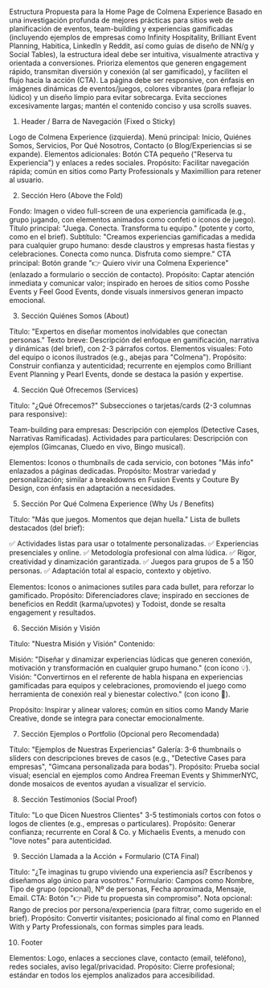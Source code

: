 Estructura Propuesta para la Home Page de Colmena Experience
Basado en una investigación profunda de mejores prácticas para sitios web de planificación de eventos, team-building y experiencias gamificadas (incluyendo ejemplos de empresas como Infinity Hospitality, Brilliant Event Planning, Habitica, LinkedIn y Reddit, así como guías de diseño de NN/g y Social Tables), la estructura ideal debe ser intuitiva, visualmente atractiva y orientada a conversiones. Prioriza elementos que generen engagement rápido, transmitan diversión y conexión (al ser gamificado), y faciliten el flujo hacia la acción (CTA).
La página debe ser responsive, con énfasis en imágenes dinámicas de eventos/juegos, colores vibrantes (para reflejar lo lúdico) y un diseño limpio para evitar sobrecarga. Evita secciones excesivamente largas; mantén el contenido conciso y usa scrolls suaves.
1. Header / Barra de Navegación (Fixed o Sticky)

Logo de Colmena Experience (izquierda).
Menú principal: Inicio, Quiénes Somos, Servicios, Por Qué Nosotros, Contacto (o Blog/Experiencias si se expande).
Elementos adicionales: Botón CTA pequeño ("Reserva tu Experiencia") y enlaces a redes sociales.
Propósito: Facilitar navegación rápida; común en sitios como Party Professionals y Maximillion para retener al usuario.

2. Sección Hero (Above the Fold)

Fondo: Imagen o video full-screen de una experiencia gamificada (e.g., grupo jugando, con elementos animados como confeti o iconos de juego).
Título principal: "Juega. Conecta. Transforma tu equipo." (potente y corto, como en el brief).
Subtítulo: "Creamos experiencias gamificadas a medida para cualquier grupo humano: desde claustros y empresas hasta fiestas y celebraciones. Conecta como nunca. Disfruta como siempre."
CTA principal: Botón grande "👉 Quiero vivir una Colmena Experience" (enlazado a formulario o sección de contacto).
Propósito: Captar atención inmediata y comunicar valor; inspirado en heroes de sitios como Posshe Events y Feel Good Events, donde visuals inmersivos generan impacto emocional.

3. Sección Quiénes Somos (About)

Título: "Expertos en diseñar momentos inolvidables que conectan personas."
Texto breve: Descripción del enfoque en gamificación, narrativa y dinámicas (del brief), con 2-3 párrafos cortos.
Elementos visuales: Foto del equipo o iconos ilustrados (e.g., abejas para "Colmena").
Propósito: Construir confianza y autenticidad; recurrente en ejemplos como Brilliant Event Planning y Pearl Events, donde se destaca la pasión y expertise.

4. Sección Qué Ofrecemos (Services)

Título: "¿Qué Ofrecemos?"
Subsecciones o tarjetas/cards (2-3 columnas para responsive):

Team-building para empresas: Descripción con ejemplos (Detective Cases, Narrativas Ramificadas).
Actividades para particulares: Descripción con ejemplos (Gimcanas, Cluedo en vivo, Bingo musical).


Elementos: Iconos o thumbnails de cada servicio, con botones "Más info" enlazados a páginas dedicadas.
Propósito: Mostrar variedad y personalización; similar a breakdowns en Fusion Events y Couture By Design, con énfasis en adaptación a necesidades.

5. Sección Por Qué Colmena Experience (Why Us / Benefits)

Título: "Más que juegos. Momentos que dejan huella."
Lista de bullets destacados (del brief):

✅ Actividades listas para usar o totalmente personalizadas.
✅ Experiencias presenciales y online.
✅ Metodología profesional con alma lúdica.
✅ Rigor, creatividad y dinamización garantizada.
✅ Juegos para grupos de 5 a 150 personas.
✅ Adaptación total al espacio, contexto y objetivo.


Elementos: Iconos o animaciones sutiles para cada bullet, para reforzar lo gamificado.
Propósito: Diferenciadores clave; inspirado en secciones de beneficios en Reddit (karma/upvotes) y Todoist, donde se resalta engagement y resultados.

6. Sección Misión y Visión

Título: "Nuestra Misión y Visión"
Contenido:

Misión: "Diseñar y dinamizar experiencias lúdicas que generen conexión, motivación y transformación en cualquier grupo humano." (con icono 💡).
Visión: "Convertirnos en el referente de habla hispana en experiencias gamificadas para equipos y celebraciones, promoviendo el juego como herramienta de conexión real y bienestar colectivo." (con icono 🌱).


Propósito: Inspirar y alinear valores; común en sitios como Mandy Marie Creative, donde se integra para conectar emocionalmente.

7. Sección Ejemplos o Portfolio (Opcional pero Recomendada)

Título: "Ejemplos de Nuestras Experiencias"
Galería: 3-6 thumbnails o sliders con descripciones breves de casos (e.g., "Detective Cases para empresas", "Gimcana personalizada para bodas").
Propósito: Prueba social visual; esencial en ejemplos como Andrea Freeman Events y ShimmerNYC, donde mosaicos de eventos ayudan a visualizar el servicio.

8. Sección Testimonios (Social Proof)

Título: "Lo que Dicen Nuestros Clientes"
3-5 testimonials cortos con fotos o logos de clientes (e.g., empresas o particulares).
Propósito: Generar confianza; recurrente en Coral & Co. y Michaelis Events, a menudo con "love notes" para autenticidad.

9. Sección Llamada a la Acción + Formulario (CTA Final)

Título: "¿Te imaginas tu grupo viviendo una experiencia así? Escríbenos y diseñamos algo único para vosotros."
Formulario: Campos como Nombre, Tipo de grupo (opcional), Nº de personas, Fecha aproximada, Mensaje, Email.
CTA: Botón "👉 Pide tu propuesta sin compromiso".
Nota opcional: Rango de precios por persona/experiencia (para filtrar, como sugerido en el brief).
Propósito: Convertir visitantes; posicionado al final como en Planned With y Party Professionals, con formas simples para leads.

10. Footer

Elementos: Logo, enlaces a secciones clave, contacto (email, teléfono), redes sociales, aviso legal/privacidad.
Propósito: Cierre profesional; estándar en todos los ejemplos analizados para accesibilidad.